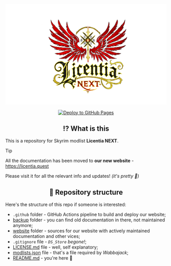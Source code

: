 [![Licentia Next Logo](backup/images/Licentia_Next_logo_v1_4k_transparent.png)](https://licentia.quest)

<div align="center">

[![Deploy to GitHub Pages](https://github.com/akzar-dev/licentia/actions/workflows/deploy.yml/badge.svg)](https://github.com/akzar-dev/licentia/actions/workflows/deploy.yml)

</div>

<div align="center">

## ⁉️ What is this

</div>

This is a repository for Skyrim modlist **Licentia NEXT**.

> [!TIP]
> All the documentation has been moved to **our new website** - https://licentia.quest
>
> Please visit it for all the relevant info and updates! *(it's pretty 🦋)*

<div align="center">

## 🧬 Repository structure

</div>

Here's the structure of this repo if someone is interested:
- `.github` folder - GitHub Actions pipeline to build and deploy our website;
- [backup](/backup/) folder - you can find old documentation in there, not maintained anymore;
- [website](/website/) folder - sources for our website with actively maintained documentation and other vices;
- `.gitignore` file - *`DS_Store` begone!*;
- [LICENSE.md](/LICENSE.md) file - well, self explanatory;
- [modlists.json](/modlists.json) file - that's a file required by *Wabbajack*;
- [README.md](/README.md) - you're here 👋